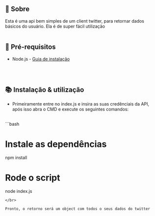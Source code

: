 ## 🚀 Sobre

Esta é uma api bem simples de um client twitter, para retornar dados básicos do usuário. Ela é de super fácil utilização
</br>
</br>

## 🔧 Pré-requisitos

- Node.js - [Guia de instalação](https://nodejs.org/en/download/package-manager/)

</br>
</br>

## 📚 Instalação & utilização

- Primeiramente entre no index.js e insira as suas credênciais da API, após isso abra o CMD e execute os seguintes comandos:
</br>
```bash

# Instale as dependências
npm install

# Rode o script
node index.js

```
</br>

Pronto, o retorno será um object com todos o seus dados do twitter
